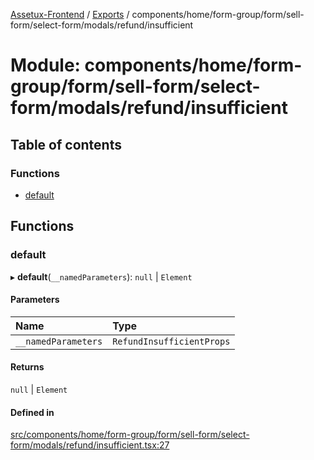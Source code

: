 [Assetux-Frontend](../README.md) / [Exports](../modules.md) / components/home/form-group/form/sell-form/select-form/modals/refund/insufficient

# Module: components/home/form-group/form/sell-form/select-form/modals/refund/insufficient

## Table of contents

### Functions

- [default](components_home_form_group_form_sell_form_select_form_modals_refund_insufficient.md#default)

## Functions

### default

▸ **default**(`__namedParameters`): ``null`` \| `Element`

#### Parameters

| Name | Type |
| :------ | :------ |
| `__namedParameters` | `RefundInsufficientProps` |

#### Returns

``null`` \| `Element`

#### Defined in

[src/components/home/form-group/form/sell-form/select-form/modals/refund/insufficient.tsx:27](https://github.com/ASSETUX/frontend/blob/9a68660/src/components/home/form-group/form/sell-form/select-form/modals/refund/insufficient.tsx#L27)
